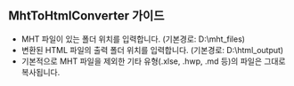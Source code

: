 ## MhtToHtmlConverter 가이드
- MHT 파일이 있는 폴더 위치를 입력합니다. (기본경로: D:\mht_files)
- 변환된 HTML 파일의 출력 폴더 위치를 입력합니다. (기본경로: D:\html_output)
- 기본적으로 MHT 파일을 제외한 기타 유형(.xlse, .hwp, .md 등)의 파일은 그대로 복사됩니다.
